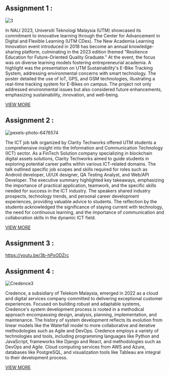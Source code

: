 Assignment 1 :
---
![3](https://github.com/AhmadMuawya/TIS-06/assets/147373032/100a48fb-efe7-4a15-8f02-1f46023ddce4)

In NALI 2023, Universiti Teknologi Malaysia (UTM) showcased its commitment to innovative learning through the Center for Advancement in Digital and Flexible Learning (UTM CDex). The New Academia Learning Innovation event introduced in 2018 has become an annual knowledge-sharing platform, culminating in the 2023 edition themed "Resilience Education for Future-Oriented Quality Graduate." At the event, the focus was on diverse learning models fostering entrepreneurial academia. A highlight was the presentation on UTM Sustainability's E-Bike Tracking System, addressing environmental concerns with smart technology. The poster detailed the use of IoT, GPS, and GSM technologies, illustrating a real-time tracking system for E-Bikes on campus. The project not only addressed environmental issues but also considered future enhancements, emphasizing sustainability, innovation, and well-being.

[VIEW MORE](./assg1/ReadMe.md)
 
Assignment 2 :
---
![pexels-photo-6476574](https://github.com/AhmadMuawya/TIS-06/assets/147373032/22abfc8c-aa3e-4e13-9080-3c9bdd6adbf7)

The ICT job talk organized by Clarity Techworks offered UTM students a comprehensive insight into the Information and Communication Technology (ICT) sector. As a FinTech Solution company specializing in blockchain digital assets solutions, Clarity Techworks aimed to guide students in exploring potential career paths within various ICT-related domains. The talk outlined specific job scopes and skills required for roles such as Android developer, UI/UX designer, QA Testing Analyst, and Web/API Developer. The executive summary highlighted key takeaways, emphasizing the importance of practical application, teamwork, and the specific skills needed for success in the ICT industry. The speakers shared industry prospects, technology trends, and personal career development experiences, providing valuable advice to students. The reflection by the students acknowledged the significance of staying current with technology, the need for continuous learning, and the importance of communication and collaboration skills in the dynamic ICT field.

[VIEW MORE](./assg2/ReadMe.md)

Assignment 3 :
---
https://youtu.be/3b-hPxODZrc

Assignment 4 :
---
![Credence3](https://github.com/AhmadMuawya/TIS-06/assets/147373032/09bc2320-2019-4cab-8057-2670e45d11c0)

Credence, a subsidiary of Telekom Malaysia, emerged in 2022 as a cloud and digital services company committed to delivering exceptional customer experiences. Focused on building robust and adaptable systems, Credence's system development process is rooted in a methodical approach encompassing design, analysis, planning, implementation, and maintenance. The history of system development reflects its evolution from linear models like the Waterfall model to more collaborative and iterative methodologies such as Agile and DevOps. Credence employs a variety of technologies and tools, including programming languages like Python and JavaScript, frameworks like Django and React, and methodologies such as DevOps and Agile. Cloud computing services from AWS and Azure, databases like PostgreSQL, and visualization tools like Tableau are integral to their development process.

[VIEW MORE](./assg4/ReadMe.md)
